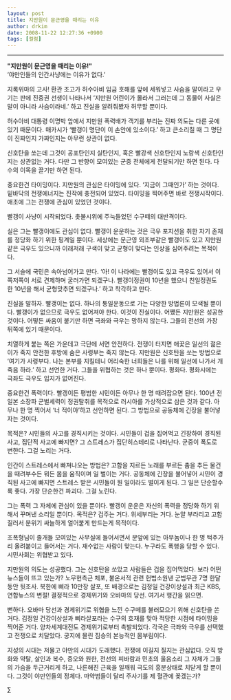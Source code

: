 ```yaml
---
layout: post
title: 지만원이 문근영을 때리는 이유
author: drkim
date: 2008-11-22 12:27:36 +0900
tags: [컬럼]
---
```

****

**"지만원이 문근영을 때리는 이유!"**  
‘야만인들의 인간사냥에는 이유가 없다.’

지록위마의 고사! 환관 조고가 허수아비 임금 호해를 앞에 세워넣고 사슴을 말이라고 우기는 판에 진중권 선생이 나타나서 ‘지만원 어린이가 몰라서 그러는데 그 동물이 사실은 말이 아니라 사슴이라네.’ 하고 진실을 알려줘봤자 허무할 뿐이다. 

허수아비 대통령 이명박 앞에서 지만원 폭력배가 객기를 부리는 진짜 의도는 다른 곳에 있기 때문이다. 매카시가 ‘빨갱이 명단이 이 손안에 있소이다.’ 하고 큰소리칠 때 그 명단이 진짜인지 가짜인지는 아무런 상관이 없다. 

신호탄을 쏘는데 그것이 공포탄인지 실탄인지, 혹은 빨강색 신호탄인지 노랑색 신호탄인지는 상관없는 거다. 다만 그 반향이 모여있는 군중 전체에게 전달되기만 하면 된다. 다수의 이목을 끌기만 하면 된다. 

중요한건 타이밍이다. 지만원의 관심은 타이밍에 있다. ‘지금이 그때인가’ 하는 것이다. 밑바닥의 전쟁에너지는 진작에 충전되어 있었다. 타이밍을 찍어주면 바로 전쟁시작이다. 애초에 그는 전쟁에 관심이 있었던 것이다. 

빨갱이 사냥이 시작되었다. 촛불시위에 주눅들었던 수구떼의 대반격이다.

실은 그는 빨갱이에도 관심이 없다. 빨갱이 운운하는 것은 극우 포지션을 취한 자기 존재를 정당화 하기 위한 핑계일 뿐이다. 세상에는 문근영 외조부같은 빨갱이도 있고 지만원같은 극우도 있으니까 이래저래 구색이 맞고 균형이 맞다는 인상을 심어주려는 목적이다. 

그 서슬에 국민은 속아넘어가고 만다. ‘아! 이 나라에는 빨갱이도 있고 극우도 있어서 이쪽저쪽이 서로 견제하며 굴러가면 되겠구나. 빨갱이정권이 10년을 했으니 친일정권도 한 10년을 해서 균형맞추면 되겠구나.’ 하고 착각하고 만다. 

진실을 말하자. 빨갱이는 없다. 하나의 통일운동으로 가는 다양한 방법론이 모색될 뿐이다. 빨갱이가 없으므로 극우도 없어져야 한다. 이것이 진실이다. 어쨌든 지만원은 성공한 것이다. 어떻든 싸움이 붙기만 하면 극좌와 극우는 망하지 않는다. 그들의 전선의 가장 뒤쪽에 있기 때문이다. 

치열하게 붙는 쪽은 가운데고 극단에 서면 안전하다. 전쟁이 터지면 애꿎은 일선의 젊은이가 죽지 안전한 후방에 숨은 사령부는 죽지 않는다. 지만원은 신호탄을 쏘는 방법으로 ‘여기가 사령부다. 나는 본부를 지킬테니 어리숙한 너희들은 나를 위해 일선에 나가서 개죽음 하라.’ 하고 선언한 거다. 그들을 위협하는 것은 하나 뿐이다. 평화다. 평화시에는 극좌도 극우도 입지가 없어진다. 

중요한건 폭력이다. 빨갱이든 평범한 시민이든 아무나 한 명 때려잡으면 된다. 100년 전 일본 소장파 군벌세력이 정권탈취를 목적으로 러시아를 가상적으로 삼은 것과 같다. 아무나 한 명 찍어서 ‘너 적이야’하고 선언하면 된다. 그 방법으로 공동체에 긴장을 불어넣자는 것이다. 

목적은? 시민들의 사고를 경직시키는 것이다. 시민들이 겁을 집어먹고 긴장하여 경직된 사고, 집단적 사고에 빠지면? 그 스트레스가 집단히스테리로 나타난다. 군중이 폭도로 변한다. 그걸 노리는 거다. 

인간이 스트레스에서 빠져나오는 방법은? 고함을 지르든 노래를 부르든 춤을 추든 물건을 때려부수든 뭐든 몸을 움직이며 일 벌이는 거다. 공동체에 긴장을 불어넣어 시민이 경직된 사고에 빠지면 스트레스 받은 시민들이 뭔 일이라도 벌이게 된다. 그 일은 단순할수록 좋다. 가장 단순한건 파괴다. 그걸 노린다. 

그는 폭력 그 자체에 관심이 있을 뿐이다. 빨갱이 운운은 자신의 폭력을 정당화 하기 위해서 꾸며낸 소리일 뿐이다. 목적은? 겁주는 거다. 위세부리는 거다. 눈알 부라리고 고함 질러서 분위기 싸늘하게 얼어붙게 만드는게 목적이다. 

조폭형님이 졸개들 모여있는 사무실에 들어서면서 문앞에 있는 아무놈이나 한 명 턱주가리 올려붙이고 들어서는 거다. 재수없는 사람이 맞는다. 누구라도 폭행을 당할 수 있다. 시민사회는 위협받고 있다. 

지만원의 의도는 성공했다. 그는 신호탄을 쏘았고 사람들은 겁을 집어먹었다. 보라 어떤 뉴스들이 뜨고 있는가? 노무현측근 체포, 불온서적 관련 헌법소원낸 군법무관 7명 한달동안 뒷조사. 북한에 삐라 10만장 살포, 또 배경으로는 김정일 건강이상설과 최근 KBS, 연합뉴스의 변절! 결정적으로 경제위기와 오바마의 당선. 여기서 행간을 읽으면.

뻔하다. 오바마 당선과 경제위기로 위협을 느낀 수구떼를 불러모으기 위해 신호탄을 쏜 거다. 김정일 건강이상설과 삐라살포라는 수구의 호재를 맞아 적당한 시점에 타이밍을 찍어준 거다. 양차세계대전도 경제위기로부터 촉발되었다. 각국은 극좌와 극우를 선택했고 전쟁으로 치달았다. 궁지에 몰린 짐승의 본능적인 몸부림이다. 

지성의 시대는 저물고 야만의 시대가 도래했다. 전쟁에 이길지 질지는 관심없다. 오직 방화와 약탈, 살인과 복수, 증오와 원한, 전선의 피바람과 민초의 울음소리 그 자체가 그들의 가슴을 두근거리게 하고, 나른해진 근육을 일깨워 극도의 흥분상태로 치닫게 할 뿐이다. 그것이 야만인들의 정체다. 마약범들이 달리 주사기를 제 혈관에 꽂겠는가?





∑